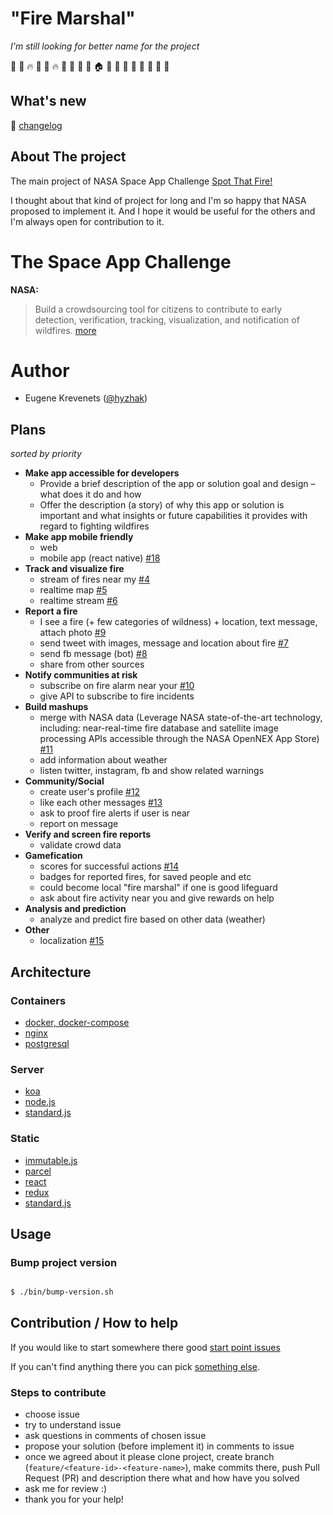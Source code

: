 # "Fire Marshal"

_I'm still looking for better name for the project_

:palm_tree: :deciduous_tree: :fire: :deciduous_tree: :house_with_garden: :fire: :deciduous_tree: :deciduous_tree: :deciduous_tree: :running: :house: :deciduous_tree: :school: :blue_car: :deciduous_tree:  :fire_engine: :deciduous_tree: :deciduous_tree:  :palm_tree:

## What's new

:scroll: [changelog](/../../blob/master/CHANGELOG.md)

## About The project

The main project of NASA Space App Challenge [Spot That Fire!](https://2018.spaceappschallenge.org/challenges/volcanoes-icebergs-and-asteroids-oh-my/real-time-fire-app/details) 

I thought about that kind of project for long and I'm so happy that NASA proposed to implement it. 
And I hope it would be useful for the others and I'm always open for contribution to it.

# The Space App Challenge

**NASA:**
> Build a crowdsourcing tool for citizens to contribute to early detection, verification, tracking, visualization, and notification of wildfires.
[more](https://2018.spaceappschallenge.org/challenges/volcanoes-icebergs-and-asteroids-oh-my/real-time-fire-app/details)

# Author

- Eugene Krevenets ([@hyzhak](https://github.com/hyzhak))

## Plans
_sorted by priority_

- **Make app accessible for developers**
  - Provide a brief description of the app or solution goal and design – what does it do and how
  - Offer the description (a story) of why this app or solution is important and what insights or future capabilities it provides with regard to fighting wildfires
- **Make app mobile friendly**
  - web
  - mobile app (react native) [#18](/../../issues/18)
- **Track and visualize fire**
  - stream of fires near my [#4](/../../issues/4)
  - realtime map [#5](/../../issues/5)
  - realtime stream [#6](/../../issues/6)
- **Report a fire**
  - I see a fire (+ few categories of wildness) + location, text message, attach photo [#9](/../../issues/9)
  - send tweet with images, message and location about fire [#7](/../../issues/7)
  - send fb message (bot) [#8](/../../issues/8)
  - share from other sources 
- **Notify communities at risk**
  - subscribe on fire alarm near your [#10](/../../issues/10)
  - give API to subscribe to fire incidents
- **Build mashups**
  - merge with NASA data (Leverage NASA state-of-the-art technology, including: near-real-time fire database and satellite image processing APIs accessible through the NASA OpenNEX App Store) [#11](/../../issues/11)
  - add information about weather
  - listen twitter, instagram, fb and show related warnings
- **Community/Social**
  - create user's profile [#12](/../../issues/12)
  - like each other messages [#13](/../../issues/13)
  - ask to proof fire alerts if user is near
  - report on message
- **Verify and screen fire reports**
  - validate crowd data
- **Gamefication**
  - scores for successful actions  [#14](/../../issues/14)
  - badges for reported fires, for saved people and etc
  - could become local "fire marshal" if one is good lifeguard
  - ask about fire activity near you and give rewards on help
- **Analysis and prediction**
  - analyze and predict fire based on other data (weather)
- **Other**
  - localization [#15](/../../../issues/15)
  
  
## Architecture

### Containers
- [docker, docker-compose](http://docker.io)
- [nginx](https://www.nginx.com/)
- [postgresql](https://www.postgresql.org/)

### Server
- [koa](https://koajs.com)
- [node.js](https://nodejs.org/)
- [standard.js](https://standardjs.com)

### Static
- [immutable.js](https://facebook.github.io/immutable-js/)
- [parcel](https://parceljs.org)
- [react](https://reactjs.org/)
- [redux](http://redux.js.org)
- [standard.js](https://standardjs.com)

## Usage

### Bump project version

```bash

$ ./bin/bump-version.sh

```

## Contribution / How to help

If you would like to start somewhere there good [start point issues](https://github.com/fire-marshal/fire-marshal/labels/good%20first%20issue)

If you can't find anything there you can pick [something else](https://github.com/fire-marshal/fire-marshal/issues). 

### Steps to contribute

- choose issue
- try to understand issue
- ask questions in comments of chosen issue
- propose your solution (before implement it) in comments to issue
- once we agreed about it please clone project, create branch (`feature/<feature-id>-<feature-name>`), make commits there, push Pull Request (PR) and description there what and how have you solved
- ask me for review :)
- thank you for your help!
